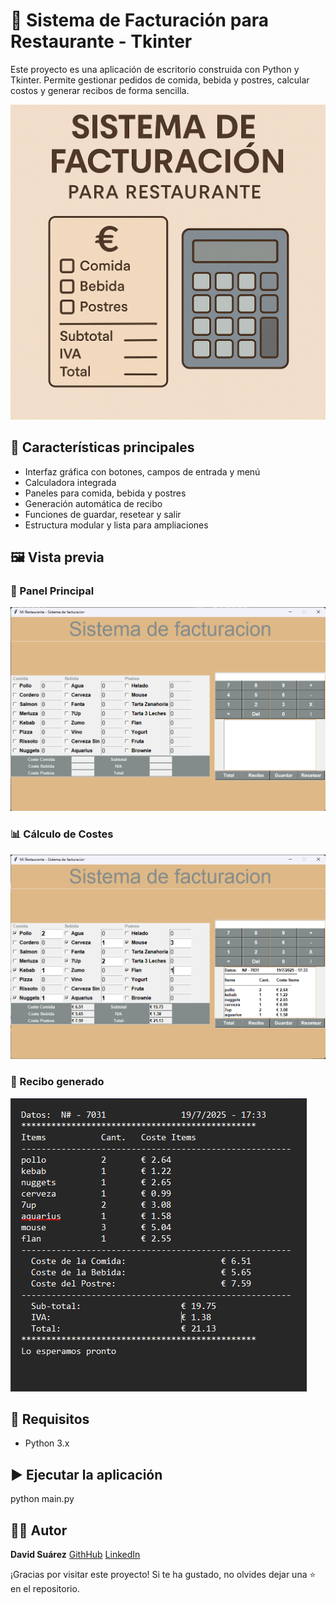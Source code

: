 # 🧾 Sistema de Facturación para Restaurante - Tkinter

Este proyecto es una aplicación de escritorio construida con Python y Tkinter. Permite gestionar pedidos de comida, bebida y postres, calcular costos y generar recibos de forma sencilla.

![portada](assets/portada.png)

## 🚀 Características principales

- Interfaz gráfica con botones, campos de entrada y menú
- Calculadora integrada
- Paneles para comida, bebida y postres
- Generación automática de recibo
- Funciones de guardar, resetear y salir
- Estructura modular y lista para ampliaciones

## 🖼️ Vista previa

### 🧾 Panel Principal
![Panel Principal](assets/captura1.png)

### 📊 Cálculo de Costes
![Cálculo de Costes](assets/captura2.png)

### 🧾 Recibo generado
![Recibo generado](assets/captura3.png)

## 🔧 Requisitos

- Python 3.x

## ▶️ Ejecutar la aplicación

python main.py

## 👨‍💻 Autor
**David Suárez**
[GithHub](https://github.com/scod01)
[LinkedIn](https://www.linkedin.com/in/davidsuarez-dev)

¡Gracias por visitar este proyecto! Si te ha gustado, no olvides dejar una ⭐ en el repositorio.
